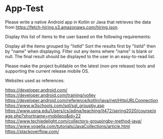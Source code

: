 # App-Test

Please write a native Android app in Kotlin or Java that retrieves the data from https://fetch-hiring.s3.amazonaws.com/hiring.json.

Display this list of items to the user based on the following requirements:

Display all the items grouped by "listId"
Sort the results first by "listId" then by "name" when displaying.
Filter out any items where "name" is blank or null.
The final result should be displayed to the user in an easy-to-read list.

Please make the project buildable on the latest (non-pre release) tools and supporting the current release mobile OS.


Websites used as references:

https://developer.android.com/
https://developer.android.com/training/volley
https://developer.android.com/reference/kotlin/java/net/HttpURLConnection
https://www.w3schools.com/sql/sql_groupby.asp
https://www.usna.edu/Users/cs/adina/teaching/it472/spring2020/course/page.php?shortname=mobileos&id=22
https://www.techiedelight.com/collectors-groupingby-method-java/
https://www.vogella.com/tutorials/JavaCollections/article.html
https://stackoverflow.com/
